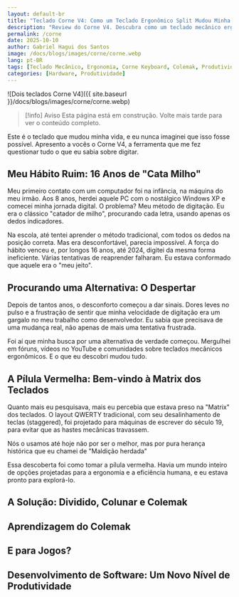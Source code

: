 ```yaml
---
layout: default-br
title: "Teclado Corne V4: Como um Teclado Ergonômico Split Mudou Minha Produtividade"
description: "Review do Corne V4. Descubra como um teclado mecânico ergonômico, split e colunar, junto com o layout Colemak, me ajudou a sair da 'matrix' do QWERTY."
permalink: /corne
date: 2025-10-10
author: Gabriel Hagui dos Santos
image: /docs/blogs/images/corne/corne.webp
lang: pt-BR
tags: [Teclado Mecânico, Ergonomia, Corne Keyboard, Colemak, Produtividade, DIY, Hardware]
categories: [Hardware, Produtividade]
---
```

![Dois teclados Corne V4]({{ site.baseurl }}/docs/blogs/images/corne/corne.webp)

> [!info] Aviso
> Esta página está em construção. Volte mais tarde para ver o conteúdo completo.

Este é o teclado que mudou minha vida, e eu nunca imaginei que isso fosse possível. Apresento a vocês o Corne V4, a ferramenta que me fez questionar tudo o que eu sabia sobre digitar.
## Meu Hábito Ruim: 16 Anos de "Cata Milho"
Meu primeiro contato com um computador foi na infância, na máquina do meu irmão. Aos 8 anos, herdei aquele PC com o nostálgico Windows XP e comecei minha jornada digital. O problema? Meu método de digitação. Eu era o clássico "catador de milho", procurando cada letra, usando apenas os dedos indicadores.

Na escola, até tentei aprender o método tradicional, com todos os dedos na posição correta. Mas era desconfortável, parecia impossível. A força do hábito venceu e, por longos 16 anos, até 2024, digitei da mesma forma ineficiente. Várias tentativas de reaprender falharam. Eu estava conformado que aquele era o "meu jeito".
## Procurando uma Alternativa: O Despertar
Depois de tantos anos, o desconforto começou a dar sinais. Dores leves no pulso e a frustração de sentir que minha velocidade de digitação era um gargalo no meu trabalho como desenvolvedor. Eu sabia que precisava de uma mudança real, não apenas de mais uma tentativa frustrada.

Foi aí que minha busca por uma alternativa de verdade começou. Mergulhei em fóruns, vídeos no YouTube e comunidades sobre teclados mecânicos ergonômicos. E o que eu descobri mudou tudo.
## A Pílula Vermelha: Bem-vindo à Matrix dos Teclados

Quanto mais eu pesquisava, mais eu percebia que estava preso na "Matrix" dos teclados. O layout QWERTY tradicional, com seu desalinhamento de teclas (staggered), foi projetado para máquinas de escrever do século 19, para evitar que as hastes mecânicas travassem.

Nós o usamos até hoje não por ser o melhor, mas por pura herança histórica que eu chamei de "Maldição herdada"

Essa descoberta foi como tomar a pílula vermelha. Havia um mundo inteiro de opções projetadas para a ergonomia e a eficiência humana, e eu estava pronto para explorá-lo.

## A Solução: Dividido, Colunar e Colemak

## Aprendizagem do Colemak

## E para Jogos?

## Desenvolvimento de Software: Um Novo Nível de Produtividade
